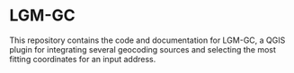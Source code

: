 # LGM-GC
This repository contains the code and documentation for LGM-GC, a QGIS plugin for integrating several geocoding sources and selecting the most fitting coordinates for an input address.
